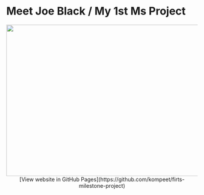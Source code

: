 # Meet Joe Black / My 1st Ms Project

<img width="1000" height="400" src="https://github.com/kompeet/first-milestone-project/blob/master/wireframes/preview.JPG">


<div align="center">
[View website in GitHub Pages](https://github.com/kompeet/firts-milestone-project)
</div>


